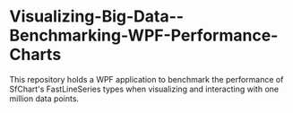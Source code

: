 # Visualizing-Big-Data--Benchmarking-WPF-Performance-Charts
This repository holds a WPF application to benchmark the performance of SfChart's FastLineSeries types when visualizing and interacting with one million data points.
